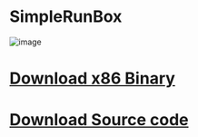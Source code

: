 # SimpleRunBox

![image](https://user-images.githubusercontent.com/89962566/194806229-990952f6-71b9-4a9a-9355-74c435aaeaaf.png)

# [Download x86 Binary](https://github.com/Svyatik-Bak/SimpleRunBox/releases/download/1.2.1/SRunBox.ex](https://github.com/Svyatik-Bak/SimpleRunBox/releases/download/1.2.1-Release/SimpleRunBox.exe))
# [Download Source code](https://github.com/Svyatik-Bak/SimpleRunBox/archive/refs/tags/1.2.1-Release.zip](https://github.com/Svyatik-Bak/SimpleRunBox/archive/refs/tags/1.2.1-Release.zip))
